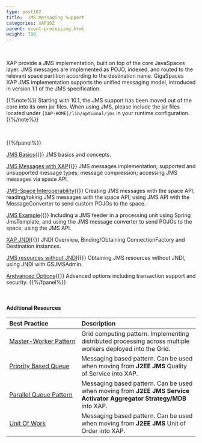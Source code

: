 ```yaml
---
type: post102
title:  JMS Messaging Support
categories: XAP102
parent: event-processing.html
weight: 700
---
```


<br>

XAP provide a JMS implementation, built on top of the core JavaSpaces layer. JMS messages are implemented as POJO, indexed, and routed to the relevant space partition according to the destination name. GigaSpaces XAP JMS implementation supports the unified messaging model, introduced in version 1.1 of the JMS specification.


{{%note%}}
Starting with 10.1, the JMS support has been moved out of the core into its own jar files. When using JMS, please include the jar files located under `[XAP-HOME]/lib/optional/jms`
in your runtime configuration.
{{%/note%}}

<br>


{{%fpanel%}}

[JMS Basics](./jms-api-basic-usage.html){{<wbr>}}
JMS basics and concepts.

[JMS Messages with XAP](./jms-messages-in-gigaspaces.html){{<wbr>}}
JMS messages implementation; supported and unsupported message types; message compression; accessing JMS messages via space API.

[JMS-Space Interoperability](./jms-space-interoperability.html){{<wbr>}}
Creating JMS messages with the space API; reading/taking JMS messages with the space API; using JMS API with the MessageConverter to send custom POJOs to the space.

[JMS Example](./jms-with-openspaces-example.html){{<wbr>}}
Including a JMS feeder in a processing unit using Spring JmsTemplate, and using the JMS message converter to send POJOs to the space, using the JMS API.

[XAP JNDI](./jms-with-gigaspaces-jndi.html){{<wbr>}}
JNDI Overview, Binding/Obtaining ConnectionFactory and Destination instances.

[JMS resources without JNDI](./jms-with-gsjmsadmin.html){{<wbr>}}
Obtaining JMS resources without JNDI, using JNDI with GSJMSAdmin.

[Andvanced Options](./jms-advanced.html){{<wbr>}}
Advanced options including transaction support and security.
{{%/fpanel%}}

<br>


#### Additional Resources


| Best Practice | Description|
|:--------------|:-----------|
|[<nobr>Master-Worker Pattern</nobr>](/sbp/master-worker-pattern.html)| Grid computing pattern. Implementing distributed processing across multiple workers deployed into the Grid. |
|[Priority Based Queue](/sbp/priority-based-queue.html)|Messaging based pattern. Can be used when moving from **J2EE JMS** Quality of Service into XAP.|
|[Parallel Queue Pattern](/sbp/parallel-queue-pattern.html)|Messaging based pattern. Can be used when moving from **J2EE JMS Service Activator Aggregator Strategy/MDB** into XAP.|
|[Unit Of Work](/sbp/unit-of-work.html)|Messaging based pattern. Can be used when moving from **J2EE JMS** Unit of Order into XAP.|

